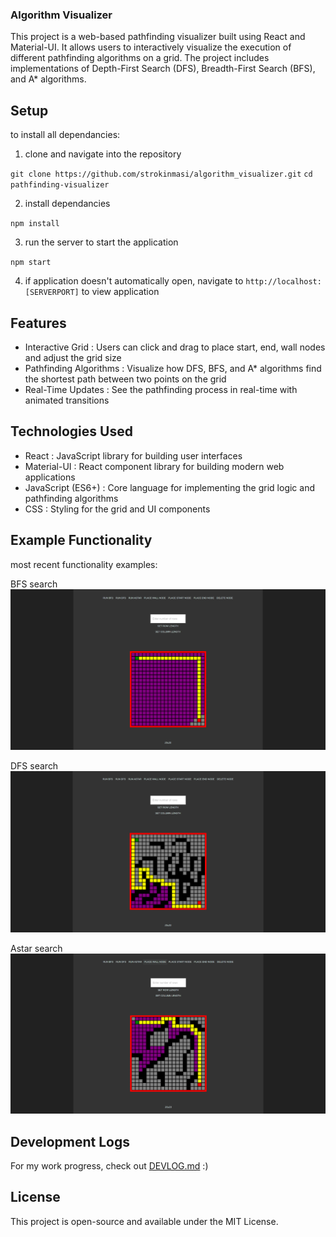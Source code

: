 ### Algorithm Visualizer

This project is a web-based pathfinding visualizer built using React and Material-UI. It allows users to interactively visualize the execution of different pathfinding algorithms on a grid. The project includes implementations of Depth-First Search (DFS), Breadth-First Search (BFS), and A* algorithms.

## Setup

to install all dependancies:

1. clone and navigate into the repository

`git clone https://github.com/strokinmasi/algorithm_visualizer.git`
`cd pathfinding-visualizer`

2. install dependancies

`npm install`

3. run the server to start the application

`npm start`

4. if application doesn't automatically open, navigate to `http://localhost:[SERVERPORT]` to view application

## Features

- Interactive Grid : Users can click and drag to place start, end, wall nodes and adjust the grid size
- Pathfinding Algorithms : Visualize how DFS, BFS, and A* algorithms find the shortest path between two points on the grid
- Real-Time Updates : See the pathfinding process in real-time with animated transitions

## Technologies Used

- React : JavaScript library for building user interfaces
- Material-UI : React component library for building modern web applications
- JavaScript (ES6+) : Core language for implementing the grid logic and pathfinding algorithms
- CSS : Styling for the grid and UI components

## Example Functionality

most recent functionality examples:

BFS search
![alt text](image.png)

DFS search
![alt text](image-2.png)

Astar search
![alt text](image-1.png)

## Development Logs

For my work progress, check out [DEVLOG.md](DEVLOG.md) :)

## License

This project is open-source and available under the MIT License.